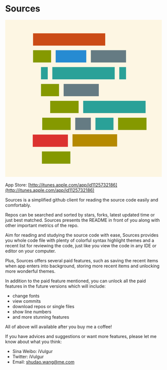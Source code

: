 # Sources

![Logo](logo.png)

App Store: [http://itunes.apple.com/app/id1125732186](http://itunes.apple.com/app/id1125732186)

Sources is a simplified github client for reading the source code easily and comfortably.

Repos can be searched and sorted by stars, forks, latest updated time or just best matched. Sources presents the README in front of you along with other important metrics of the repo.

Aim for reading and studying the source code with ease, Sources provides you whole code file with plenty of colorful syntax highlight themes and a recent list for reviewing the code, just like you view the code in any IDE or editor on your computer.

Plus, Sources offers several paid features, such as saving the recent items when app enters into background, storing more recent items and unlocking more wonderful themes.

In addition to the paid feature mentioned, you can unlock all the paid features in the future versions which will include:

- change fonts
- view commits
- download repos or single files
- show line numbers
- and more stunning features

All of above will available after you buy me a coffee!

If you have advices and suggestions or want more features, please let me know about what you think:
- Sina Weibo: iVulgur
- Twitter: iVulgur
- Email: shudao.wang@me.com
